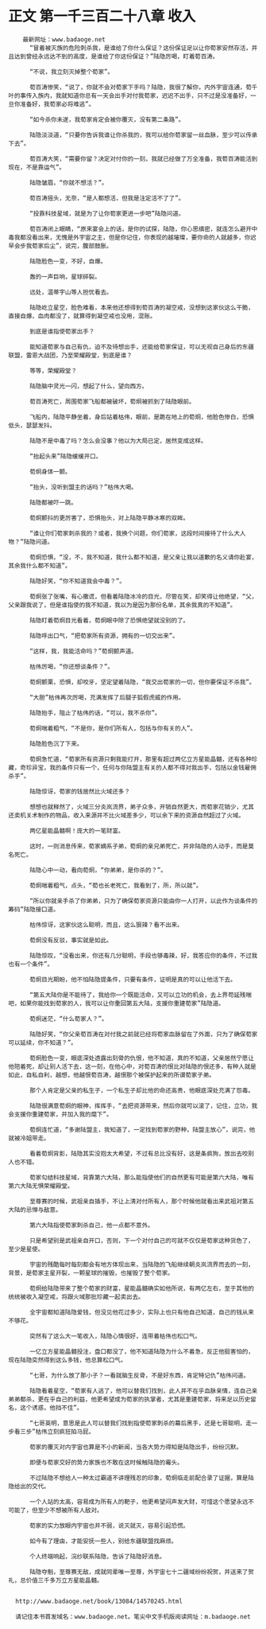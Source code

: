 # 正文 第一千三百二十八章 收入
        最新网址：www.badaoge.net
          “冒着被灭族的危险刺杀我，是谁给了你什么保证？这份保证足以让你荀家安然存活，并且达到曾经永远达不到的高度，是谁给了你这份保证？”陆隐厉喝，盯着荀百涛。
      
          “不说，我立刻灭掉整个荀家”。
      
          荀百涛惨笑，“说了，你就不会对荀家下手吗？陆隐，我很了解你，内外宇宙连通，荀千叶的事传入族内，我就知道你总有一天会出手对付我荀家，迟迟不出手，只不过是没准备好，一旦你准备好，我荀家必将难逃”。
      
          “如今杀你未遂，我荀家肯定会被你覆灭，没有第二条路”。
      
          陆隐淡淡道，“只要你告诉我谁让你杀我的，我可以给你荀家留一丝血脉，至少可以传承下去”。
      
          荀百涛大笑，“需要你留？决定对付你的一刻，我就已经做了万全准备，我荀百涛能活到现在，不是靠运气”。
      
          陆隐皱眉，“你就不想活？”。
      
          荀百涛摇头，无奈，“是人都想活，但我是注定活不了了”。
      
          “投靠科技星域，就是为了让你荀家更进一步吧”陆隐问道。
      
          荀百涛闭上眼睛，“原来宴会上的话，是你的试探，陆隐，你心思缜密，就连怎么避开中毒我都没看出来，无愧是外宇宙之主，但是你记住，你表现的越璀璨，要你命的人就越多，你迟早会步我荀家后尘”，说完，腹部鼓胀。
      
          陆隐脸色一变，不好，自爆。
      
          轰的一声巨响，星球碎裂。
      
          远处，温蒂宇山等人担忧看去。
      
          陆隐屹立星空，脸色难看，本来他还想得到荀百涛的凝空戒，没想到这家伙这么干脆，直接自爆，血肉都没了，就算得到凝空戒也没用，混账。
      
          到底是谁指使荀家出手？
      
          能知道荀家与自己有仇，迫不及待想出手，还能给荀家保证，可以无视自己身后的东疆联盟，雷恩大战团，乃至荣耀殿堂，到底是谁？
      
          等等，荣耀殿堂？
      
          陆隐脑中灵光一闪，想起了什么，望向西方。
      
          荀百涛死亡，周围荀家飞船都被破坏，荀炯被抓到了陆隐眼前。
      
          飞船内，陆隐平静坐着，身后站着枯伟，眼前，是跪在地上的荀炯，他脸色惨白，恐惧低头，瑟瑟发抖。
      
          陆隐不是中毒了吗？怎么会没事？他以为大局已定，居然变成这样。
      
          “抬起头来”陆隐缓缓开口。
      
          荀炯身体一颤。
      
          “抬头，没听到盟主的话吗？”枯伟大喝。
      
          陆隐都被吓一跳。
      
          荀炯颤抖的更厉害了，恐惧抬头，对上陆隐平静冰寒的双眸。
      
          “谁让你们荀家刺杀我的？或者，我换个问题，你们荀家，这段时间接待了什么大人物？”陆隐问道。
      
          荀炯恐惧，“没，不，我不知道，我什么都不知道，是父亲让我以道歉的名义请你赴宴，其余我什么都不知道”。
      
          陆隐好笑，“你不知道我会中毒？”。
      
          荀炯张了张嘴，有心撒谎，但看着陆隐冰冷的目光，尽管在笑，却笑得让他绝望，“父，父亲跟我说了，但是谁指使的我不知道，我以为是因为那份名单，其余我真的不知道”。
      
          陆隐盯着荀炯目光看着，荀炯眼中除了恐惧绝望就没别的了。
      
          陆隐呼出口气，“把荀家所有资源，拥有的一切交出来”。
      
          “这样，我，我能活命吗？”荀炯颤声道。
      
          枯伟厉喝，“你还想谈条件？”。
      
          荀炯颤栗，恐惧，却咬牙，坚定望着陆隐，“我交出荀家的一切，但你要保证不杀我”。
      
          “大胆”枯伟再次厉喝，充满发挥了后腿子狐假虎威的作用。
      
          陆隐抬手，阻止了枯伟的话，“可以，我不杀你”。
      
          荀炯喘着粗气，“不是你，是你们所有人，包括与你有关的人”。
      
          陆隐脸色沉了下来。
      
          荀炯急忙道，“荀家所有资源只剩我能打开，那里有超过两亿立方星能晶髓，还有各种珍藏，奇珍异宝，我的条件只有一个，任何与你陆盟主有关的人都不得对我出手，包括以金钱雇佣杀手”。
      
          陆隐惊讶，荀家的钱居然比火域还多？
      
          想想也就释然了，火域三分炎岚流界，弟子众多，开销自然更大，而荀家花销少，尤其还卖机关术制作的物品，收入来源并不比火域差多少，可以余下来的资源自然超过了火域。
      
          两亿星能晶髓啊！庞大的一笔财富。
      
          这时，一则消息传来，荀家嫡系子弟，荀炯的亲兄弟死亡，并非陆隐的人动手，而是莫名死亡。
      
          陆隐心中一动，看向荀炯，“你弟弟，是你杀的？”。
      
          荀炯喘着粗气，点头，“荀也长老死亡，我看到了，所，所以就”。
      
          “所以你就亲手杀了你弟弟，只为了确保荀家资源只能由你一人打开，以此作为谈条件的筹码”陆隐接口道。
      
          枯伟惊讶，这家伙这么聪明，而且，这么狠辣？看不出来。
      
          荀炯没有反驳，事实就是如此。
      
          陆隐惊叹，“没看出来，你还有几分聪明，手段也够毒辣，好，我答应你的条件，不过我也有一个条件”。
      
          荀炯目光期盼，他不怕陆隐提条件，只要有条件，证明是真的可以让他活下去。
      
          “第五大陆你是不能待了，我给你一个既能活命，又可以立功的机会，去上界苟延残喘吧，如果你能找到荀家的人，我可以让你重回第五大陆，支援你重建荀家”陆隐道。
      
          荀炯迷茫，“什么荀家人？”。
      
          陆隐好笑，“你父亲荀百涛在对付我之前就已经将荀家血脉留在了外面，只为了确保荀家可以延续，你不知道？”。
      
          荀炯脸色一变，眼底深处透露出刻骨的仇恨，他不知道，真的不知道，父亲居然宁愿让他陪着死，却让别人活下去，这一刻，在他心中，对荀百涛的恨比对陆隐的恨还多，有种人就是如此，自私自利，越想，他越恨荀百涛，越恨那个被保护起来的所谓荀家子弟。
      
          那个人肯定是父亲的私生子，一个私生子却比他的命还高贵，他眼底深处充满了怨毒。
      
          陆隐很满意荀炯的眼神，挥挥手，“去把资源带来，然后你就可以滚了，记住，立功，我会支援你重建荀家，并加入我的麾下”。
      
          荀炯连忙道，“多谢陆盟主，我知道了，一定找到荀家的野种，陆盟主放心”，说完，他就被冷姐带走。
      
          看着荀炯背影，陆隐其实没抱太大希望，不过有总比没有好，这是条疯狗，放出去咬别人也不错。
      
          荀家勾结科技星域，背靠第六大陆，那么能指使他们的自然更有可能是第六大陆，唯有第六大陆无惧荣耀殿堂。
      
          至尊赛的时候，武祖亲自插手，不让上清对付所有人，那个时候他就看出来武祖对第五大陆的忌惮与敌意。
      
          第六大陆指使荀家刺杀自己，他一点都不意外。
      
          只是希望别是武祖亲自开口，否则，下一个对付自己的可就不仅仅是荀家这种货色了，至少是星使。
      
          宇宙的残酷每时每刻都会有地方体现出来，当陆隐的飞船继续朝炎岚流界而去的一刻，背景，是荀家主星开裂，一颗星球的摧毁，也摧毁了整个荀家。
      
          荀炯给陆隐带来了整个荀家的财富，星能晶髓确实如他所说，有两亿左右，至于其他的统统被收入凝空戒，将跟火域那批珍藏一起卖出去。
      
          全宇宙都知道陆隐爱钱，但没见他花过多少，实际上也只有他自己知道，自己的钱从来不够花。
      
          突然有了这么大一笔收入，陆隐心情很好，连带着枯伟也松口气。
      
          一亿立方星能晶髓投注，盘口都没了，他不知道陆隐为什么不着急，反正他挺害怕的，现在陆隐突然得到这么多钱，他总算松口气。
      
          “七哥，为什么放了那小子？一看就脑生反骨，不是好东西，肯定特记仇”枯伟问道。
      
          陆隐看着星空，“荀家有人逃了，他可以替我们找到，此人并不在乎血脉亲情，连自己亲弟弟都杀，更在乎自己的利益，他更希望成为荀家的执掌者，尤其是重建荀家，将来足以历史留名，这个诱惑，他挡不住”。
      
          “七哥英明，意思是此人可以替我们找到指使荀家刺杀的幕后黑手，还是七哥聪明，走一步看三步”枯伟立刻疯狂拍马屁。
      
          荀家的覆灭对内宇宙也算是不小的新闻，当各大势力得知是陆隐出手，纷纷沉默。
      
          即便与荀家交好的势力家族也不敢在这时候触陆隐的霉头。
      
          不过陆隐不想给人一种太过霸道不讲理残忍的印象，荀炯临走前配合录了证据，算是陆隐给出的交代。
      
          一个人站的太高，容易成为所有人的靶子，他更希望闷声发大财，可惜这个愿望永远不可能了，但至少不想被所有人敌对。
      
          荀家的实力放眼内宇宙也并不弱，说灭就灭，容易引起恐慌。
      
          如今有了理由，才能安抚一些人，别给东疆联盟找麻烦。
      
          个人终端响起，浣纱联系陆隐，告诉了陆隐好消息。
      
          陆隐夺魁，至尊赛无敌，成就同辈唯一至尊，外宇宙七十二疆域纷纷祝贺，并送来了贺礼，总价值三千多万立方星能晶髓。
      
      
      http://www.badaoge.net/book/13084/14570245.html
      
      请记住本书首发域名：www.badaoge.net。笔尖中文手机版阅读网址：m.badaoge.net